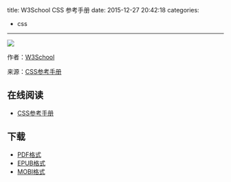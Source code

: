 title: W3School CSS 参考手册
date: 2015-12-27 20:42:18
categories:
  - css
---

![](https://ek8whxe.cloudimg.io/s/width/226/https://www.gitbook.com/cover/book/wizardforcel/w3school-css-ref.jpg?build=1450408075651&v=12.0.2)

作者：[W3School](http://www.w3cschool.cc)

来源：[CSS参考手册](http://www.w3cschool.cc/cssref/css-reference.html)

<!--more-->

## 在线阅读 ##

* [CSS参考手册](https://www.gitbook.com/book/wizardforcel/w3school-css-ref/details)

## 下载 ##

* [PDF格式](https://www.gitbook.com/download/pdf/book/wizardforcel/w3school-css-ref)
* [EPUB格式](https://www.gitbook.com/download/epub/book/wizardforcel/w3school-css-ref)
* [MOBI格式](https://www.gitbook.com/download/mobi/book/wizardforcel/w3school-css-ref)